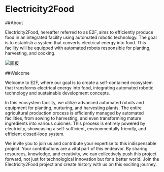 # Electricity2Food

##About

Electricity2Food, hereafter referred to as E2F, aims to efficiently produce food in an integrated facility using automated robotic technology. The goal is to establish a system that converts electrical energy into food. This facility will be equipped with automated robots responsible for planting, harvesting, and cooking.

![画板](https://github.com/KL-RA/Electricity2Food/assets/19252069/67edd3be-34f5-47bf-9b48-f68a427a045a)

##Welcome

Welcome to E2F, where our goal is to create a self-contained ecosystem that transforms electrical energy into food, integrating automated robotic technology and sustainable development concepts.

In this ecosystem facility, we utilize advanced automated robots and equipment for planting, nurturing, and harvesting plants. The entire agricultural production process is efficiently managed by automated facilities, from sowing to harvesting, and even transforming mature ingredients into various cuisines. This process is entirely powered by electricity, showcasing a self-sufficient, environmentally friendly, and efficient closed-loop system.

We invite you to join us and contribute your expertise to this indispensable project. Your contributions are a vital part of this endeavor. By sharing resources, knowledge, and creativity, we can collectively push this project forward, not just for technological innovation but for a better world. Join the Electricity2Food project and create history with us on this exciting journey.
